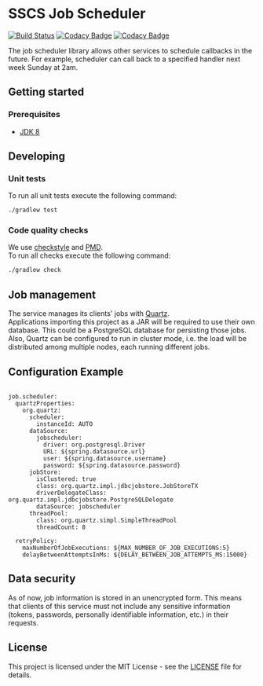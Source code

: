 # SSCS Job Scheduler
[![Build Status](https://travis-ci.org/hmcts/sscs-job-scheduler.svg?branch=master)](https://travis-ci.org/hmcts/sscs-job-scheduler)
[![Codacy Badge](https://api.codacy.com/project/badge/Grade/db1d536343474c40967ab9b236044e1d)](https://www.codacy.com/app/HMCTS/sscs-job-scheduler)
[![Codacy Badge](https://api.codacy.com/project/badge/Coverage/db1d536343474c40967ab9b236044e1d)](https://www.codacy.com/app/HMCTS/sscs-job-scheduler)

The job scheduler library allows other services to schedule callbacks in the future. For example, scheduler
can call back to a specified handler next week Sunday at 2am.

## Getting started

### Prerequisites
- [JDK 8](https://java.com)

## Developing

### Unit tests
To run all unit tests execute the following command:
```bash
./gradlew test
```

### Code quality checks
We use [checkstyle](http://checkstyle.sourceforge.net/) and [PMD](https://pmd.github.io/).  
To run all checks execute the following command:
```bash
./gradlew check
```

## Job management

The service manages its clients' jobs with [Quartz](http://www.quartz-scheduler.org/).  
Applications importing this project as a JAR will be required to use their own database. 
This could be a PostgreSQL database for persisting those jobs. Also, Quartz can be configured
to run in cluster mode, i.e. the load will be distributed among multiple nodes, each
running different jobs.

## Configuration Example

```

job.scheduler:
  quartzProperties:
    org.quartz:
      scheduler:
        instanceId: AUTO
      dataSource:
        jobscheduler:
          driver: org.postgresql.Driver
          URL: ${spring.datasource.url}
          user: ${spring.datasource.username}
          password: ${spring.datasource.password}
      jobStore:
        isClustered: true
        class: org.quartz.impl.jdbcjobstore.JobStoreTX
        driverDelegateClass: org.quartz.impl.jdbcjobstore.PostgreSQLDelegate
        dataSource: jobscheduler
      threadPool:
        class: org.quartz.simpl.SimpleThreadPool
        threadCount: 8

  retryPolicy:
    maxNumberOfJobExecutions: ${MAX_NUMBER_OF_JOB_EXECUTIONS:5}
    delayBetweenAttemptsInMs: ${DELAY_BETWEEN_JOB_ATTEMPTS_MS:15000}

```

## Data security

As of now, job information is stored in an unencrypted form. This means that clients
of this service must not include any sensitive information (tokens, passwords, personally
identifiable information, etc.) in their requests.

## License
This project is licensed under the MIT License - see the [LICENSE](LICENSE) file for details.
